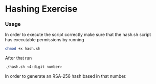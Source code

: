 # Hashing Exercise
### Usage
In order to execute the script correctly make sure that the hash.sh script
has executable permissions by running
```bash
chmod +x hash.sh
```
After that run
```bash
./hash.sh <4-digit number>
```
In order to generate an RSA-256 hash based in that number.
